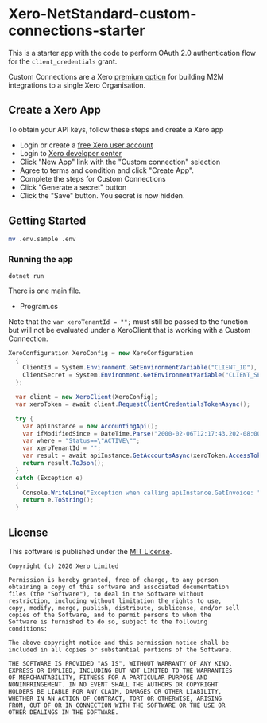 # Xero-NetStandard-custom-connections-starter
This is a starter app with the code to perform OAuth 2.0 authentication flow for the `client_credentials` grant.

Custom Connections are a Xero [premium option](https://developer.xero.com/documentation/oauth2/custom-connections) for building M2M integrations to a single Xero Organisation.

## Create a Xero App
To obtain your API keys, follow these steps and create a Xero app

* Login or create a [free Xero user account](https://www.xero.com/us/signup/api/)
* Login to [Xero developer center](https://developer.xero.com/app/manage)
* Click "New App" link with the "Custom connection" selection
* Agree to terms and condition and click "Create App".
* Complete the steps for Custom Connections
* Click "Generate a secret" button
* Click the "Save" button. You secret is now hidden.

## Getting Started
```bash
mv .env.sample .env
```

### Running the app
```
dotnet run
```

There is one main file.
- Program.cs

Note that the `var xeroTenantId = "";` must still be passed to the function but will not be evaluated under a XeroClient that is working with a Custom Connection.

```csharp
XeroConfiguration XeroConfig = new XeroConfiguration
  {
    ClientId = System.Environment.GetEnvironmentVariable("CLIENT_ID"),
    ClientSecret = System.Environment.GetEnvironmentVariable("CLIENT_SECRET"),
  };

  var client = new XeroClient(XeroConfig);
  var xeroToken = await client.RequestClientCredentialsTokenAsync();

  try {
    var apiInstance = new AccountingApi();
    var ifModifiedSince = DateTime.Parse("2000-02-06T12:17:43.202-08:00");
    var where = "Status==\"ACTIVE\"";
    var xeroTenantId = "";
    var result = await apiInstance.GetAccountsAsync(xeroToken.AccessToken, xeroTenantId, ifModifiedSince, where, null);
    return result.ToJson();
  }
  catch (Exception e)
  {
    Console.WriteLine("Exception when calling apiInstance.GetInvoice: " + e.Message );
    return e.ToString();
  }
```

## License

This software is published under the [MIT License](http://en.wikipedia.org/wiki/MIT_License).

	Copyright (c) 2020 Xero Limited

	Permission is hereby granted, free of charge, to any person
	obtaining a copy of this software and associated documentation
	files (the "Software"), to deal in the Software without
	restriction, including without limitation the rights to use,
	copy, modify, merge, publish, distribute, sublicense, and/or sell
	copies of the Software, and to permit persons to whom the
	Software is furnished to do so, subject to the following
	conditions:

	The above copyright notice and this permission notice shall be
	included in all copies or substantial portions of the Software.

	THE SOFTWARE IS PROVIDED "AS IS", WITHOUT WARRANTY OF ANY KIND,
	EXPRESS OR IMPLIED, INCLUDING BUT NOT LIMITED TO THE WARRANTIES
	OF MERCHANTABILITY, FITNESS FOR A PARTICULAR PURPOSE AND
	NONINFRINGEMENT. IN NO EVENT SHALL THE AUTHORS OR COPYRIGHT
	HOLDERS BE LIABLE FOR ANY CLAIM, DAMAGES OR OTHER LIABILITY,
	WHETHER IN AN ACTION OF CONTRACT, TORT OR OTHERWISE, ARISING
	FROM, OUT OF OR IN CONNECTION WITH THE SOFTWARE OR THE USE OR
	OTHER DEALINGS IN THE SOFTWARE.
